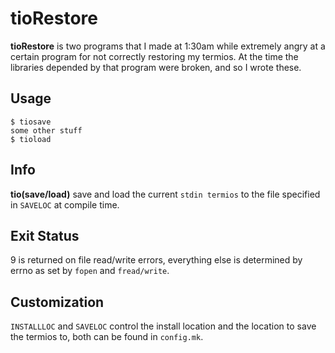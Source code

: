tioRestore
==========
**tioRestore** is two programs that I made at 1:30am while extremely angry at a
certain program for not correctly restoring my termios. At the time the
libraries depended by that program were broken, and so I wrote these.

Usage
-----
```
$ tiosave
some other stuff
$ tioload
```

Info
----
**tio(save/load)** save and load the current `stdin termios` to the file
specified in `SAVELOC` at compile time.

Exit Status
-----------
9 is returned on file read/write errors, everything else is determined
by errno as set by `fopen` and `fread/write`.

Customization
-------------
`INSTALLLOC` and `SAVELOC` control the install location and the location
to save the termios to, both can be found in `config.mk`.
